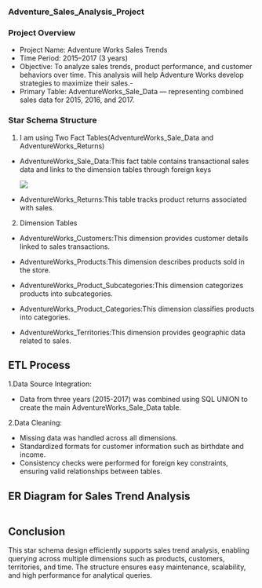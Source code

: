 ### Adventure_Sales_Analysis_Project

### Project Overview

- Project Name: Adventure Works Sales Trends
- Time Period: 2015–2017 (3 years)
- Objective: To analyze sales trends, product performance, and customer behaviors over time. This analysis will help Adventure Works develop strategies to 
   maximize their sales.- 
- Primary Table: AdventureWorks_Sale_Data — representing combined sales data for 2015, 2016, and 2017.

### Star Schema Structure
1. I am using Two Fact Tables(AdventureWorks_Sale_Data and AdventureWorks_Returns)
   
- AdventureWorks_Sale_Data:This fact table contains transactional sales data and links to the dimension tables through foreign keys

  ![](https://github.com/calua-83/Sales_Analysis_Project/blob/main/sales_table.png?raw=true)

- AdventureWorks_Returns:This table tracks product returns associated with sales.

 2. Dimension Tables
    
- AdventureWorks_Customers:This dimension provides customer details linked to sales transactions.

- AdventureWorks_Products:This dimension describes products sold in the store.

- AdventureWorks_Product_Subcategories:This dimension categorizes products into subcategories.
   
- AdventureWorks_Product_Categories:This dimension classifies products into categories.

- AdventureWorks_Territories:This dimension provides geographic data related to sales.

## ETL Process
1.Data Source Integration:
- Data from three years (2015-2017) was combined using SQL UNION to create the main AdventureWorks_Sale_Data table.


2.Data Cleaning:
- 	Missing data was handled across all dimensions.
- 	Standardized formats for customer information such as birthdate and income.
- 	Consistency checks were performed for foreign key constraints, ensuring valid relationships between tables.

  ## ER Diagram for Sales Trend Analysis

![]()
  

  ## Conclusion
  
  This star schema design efficiently supports sales trend analysis, enabling querying across multiple dimensions such as products, customers, territories, 
  and time. The structure ensures easy maintenance, scalability, and high performance for analytical queries.
  


